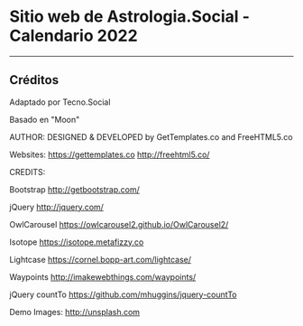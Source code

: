 
# Sitio web de Astrologia.Social - Calendario 2022


-------------------------------
## Créditos

Adaptado por Tecno.Social

Basado en "Moon"

AUTHOR:
DESIGNED & DEVELOPED by GetTemplates.co and FreeHTML5.co

Websites: https://gettemplates.co http://freehtml5.co/


CREDITS:

Bootstrap
http://getbootstrap.com/

jQuery
http://jquery.com/

OwlCarousel
https://owlcarousel2.github.io/OwlCarousel2/

Isotope
https://isotope.metafizzy.co

Lightcase
https://cornel.bopp-art.com/lightcase/

Waypoints
http://imakewebthings.com/waypoints/

jQuery countTo
https://github.com/mhuggins/jquery-countTo

Demo Images:
http://unsplash.com
